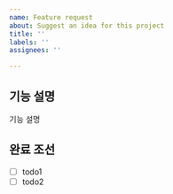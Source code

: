 ```yaml
---
name: Feature request
about: Suggest an idea for this project
title: ''
labels: ''
assignees: ''

---
```


## 기능 설명
 기능 설명

## 완료 조선
- [ ] todo1
- [ ] todo2
